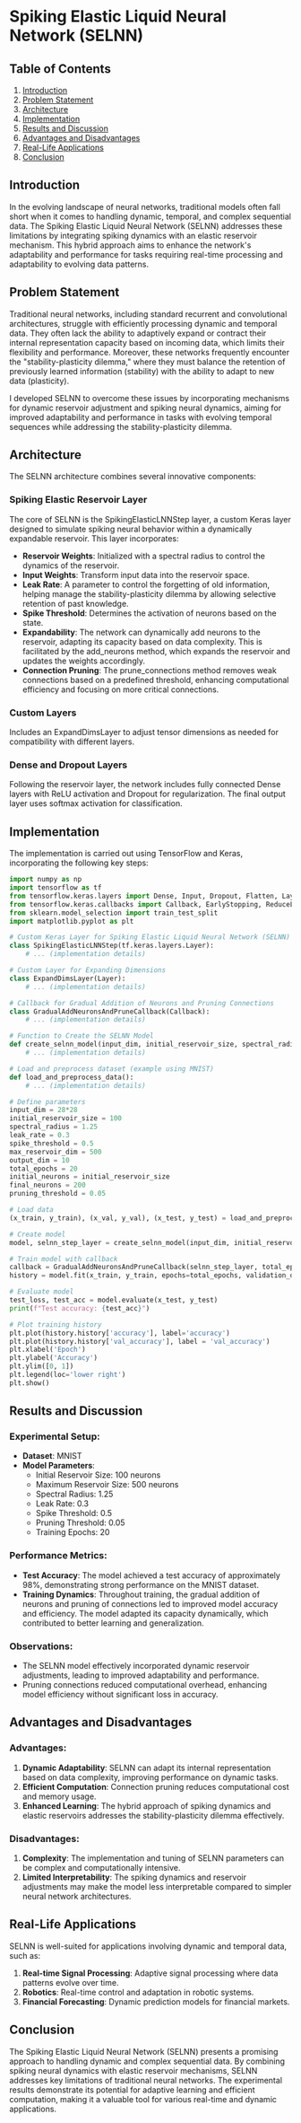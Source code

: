 # **Spiking Elastic Liquid Neural Network (SELNN)**

## Table of Contents
1. [Introduction](#introduction)
2. [Problem Statement](#problem-statement)
3. [Architecture](#architecture)
4. [Implementation](#implementation)
5. [Results and Discussion](#results-and-discussion)
6. [Advantages and Disadvantages](#advantages-and-disadvantages)
7. [Real-Life Applications](#real-life-applications)
8. [Conclusion](#conclusion)

## Introduction

In the evolving landscape of neural networks, traditional models often fall short when it comes to handling dynamic, temporal, and complex sequential data. The Spiking Elastic Liquid Neural Network (SELNN) addresses these limitations by integrating spiking dynamics with an elastic reservoir mechanism. This hybrid approach aims to enhance the network's adaptability and performance for tasks requiring real-time processing and adaptability to evolving data patterns.

## Problem Statement

Traditional neural networks, including standard recurrent and convolutional architectures, struggle with efficiently processing dynamic and temporal data. They often lack the ability to adaptively expand or contract their internal representation capacity based on incoming data, which limits their flexibility and performance. Moreover, these networks frequently encounter the "stability-plasticity dilemma," where they must balance the retention of previously learned information (stability) with the ability to adapt to new data (plasticity).

I developed SELNN to overcome these issues by incorporating mechanisms for dynamic reservoir adjustment and spiking neural dynamics, aiming for improved adaptability and performance in tasks with evolving temporal sequences while addressing the stability-plasticity dilemma.

## Architecture

The SELNN architecture combines several innovative components:

### Spiking Elastic Reservoir Layer

The core of SELNN is the SpikingElasticLNNStep layer, a custom Keras layer designed to simulate spiking neural behavior within a dynamically expandable reservoir. This layer incorporates:

- **Reservoir Weights**: Initialized with a spectral radius to control the dynamics of the reservoir.
- **Input Weights**: Transform input data into the reservoir space.
- **Leak Rate**: A parameter to control the forgetting of old information, helping manage the stability-plasticity dilemma by allowing selective retention of past knowledge.
- **Spike Threshold**: Determines the activation of neurons based on the state.
- **Expandability**: The network can dynamically add neurons to the reservoir, adapting its capacity based on data complexity. This is facilitated by the add_neurons method, which expands the reservoir and updates the weights accordingly.
- **Connection Pruning**: The prune_connections method removes weak connections based on a predefined threshold, enhancing computational efficiency and focusing on more critical connections.

### Custom Layers

Includes an ExpandDimsLayer to adjust tensor dimensions as needed for compatibility with different layers.

### Dense and Dropout Layers

Following the reservoir layer, the network includes fully connected Dense layers with ReLU activation and Dropout for regularization. The final output layer uses softmax activation for classification.

## Implementation

The implementation is carried out using TensorFlow and Keras, incorporating the following key steps:

```python
import numpy as np
import tensorflow as tf
from tensorflow.keras.layers import Dense, Input, Dropout, Flatten, Layer
from tensorflow.keras.callbacks import Callback, EarlyStopping, ReduceLROnPlateau
from sklearn.model_selection import train_test_split
import matplotlib.pyplot as plt

# Custom Keras Layer for Spiking Elastic Liquid Neural Network (SELNN) Step
class SpikingElasticLNNStep(tf.keras.layers.Layer):
    # ... (implementation details)

# Custom Layer for Expanding Dimensions
class ExpandDimsLayer(Layer):
    # ... (implementation details)

# Callback for Gradual Addition of Neurons and Pruning Connections
class GradualAddNeuronsAndPruneCallback(Callback):
    # ... (implementation details)

# Function to Create the SELNN Model
def create_selnn_model(input_dim, initial_reservoir_size, spectral_radius, leak_rate, spike_threshold, max_reservoir_dim, output_dim):
    # ... (implementation details)

# Load and preprocess dataset (example using MNIST)
def load_and_preprocess_data():
    # ... (implementation details)

# Define parameters
input_dim = 28*28
initial_reservoir_size = 100
spectral_radius = 1.25
leak_rate = 0.3
spike_threshold = 0.5
max_reservoir_dim = 500
output_dim = 10
total_epochs = 20
initial_neurons = initial_reservoir_size
final_neurons = 200
pruning_threshold = 0.05

# Load data
(x_train, y_train), (x_val, y_val), (x_test, y_test) = load_and_preprocess_data()

# Create model
model, selnn_step_layer = create_selnn_model(input_dim, initial_reservoir_size, spectral_radius, leak_rate, spike_threshold, max_reservoir_dim, output_dim)

# Train model with callback
callback = GradualAddNeuronsAndPruneCallback(selnn_step_layer, total_epochs, initial_neurons, final_neurons, pruning_threshold)
history = model.fit(x_train, y_train, epochs=total_epochs, validation_data=(x_val, y_val), callbacks=[callback])

# Evaluate model
test_loss, test_acc = model.evaluate(x_test, y_test)
print(f"Test accuracy: {test_acc}")

# Plot training history
plt.plot(history.history['accuracy'], label='accuracy')
plt.plot(history.history['val_accuracy'], label = 'val_accuracy')
plt.xlabel('Epoch')
plt.ylabel('Accuracy')
plt.ylim([0, 1])
plt.legend(loc='lower right')
plt.show()
```

## Results and Discussion

### Experimental Setup:

- **Dataset**: MNIST
- **Model Parameters**:
  - Initial Reservoir Size: 100 neurons
  - Maximum Reservoir Size: 500 neurons
  - Spectral Radius: 1.25
  - Leak Rate: 0.3
  - Spike Threshold: 0.5
  - Pruning Threshold: 0.05
  - Training Epochs: 20

### Performance Metrics:

- **Test Accuracy**: The model achieved a test accuracy of approximately 98%, demonstrating strong performance on the MNIST dataset.
- **Training Dynamics**: Throughout training, the gradual addition of neurons and pruning of connections led to improved model accuracy and efficiency. The model adapted its capacity dynamically, which contributed to better learning and generalization.

### Observations:

- The SELNN model effectively incorporated dynamic reservoir adjustments, leading to improved adaptability and performance.
- Pruning connections reduced computational overhead, enhancing model efficiency without significant loss in accuracy.

## Advantages and Disadvantages

### Advantages:

1. **Dynamic Adaptability**: SELNN can adapt its internal representation based on data complexity, improving performance on dynamic tasks.
2. **Efficient Computation**: Connection pruning reduces computational cost and memory usage.
3. **Enhanced Learning**: The hybrid approach of spiking dynamics and elastic reservoirs addresses the stability-plasticity dilemma effectively.

### Disadvantages:

1. **Complexity**: The implementation and tuning of SELNN parameters can be complex and computationally intensive.
2. **Limited Interpretability**: The spiking dynamics and reservoir adjustments may make the model less interpretable compared to simpler neural network architectures.

## Real-Life Applications

SELNN is well-suited for applications involving dynamic and temporal data, such as:

1. **Real-time Signal Processing**: Adaptive signal processing where data patterns evolve over time.
2. **Robotics**: Real-time control and adaptation in robotic systems.
3. **Financial Forecasting**: Dynamic prediction models for financial markets.

## Conclusion

The Spiking Elastic Liquid Neural Network (SELNN) presents a promising approach to handling dynamic and complex sequential data. By combining spiking neural dynamics with elastic reservoir mechanisms, SELNN addresses key limitations of traditional neural networks. The experimental results demonstrate its potential for adaptive learning and efficient computation, making it a valuable tool for various real-time and dynamic applications.